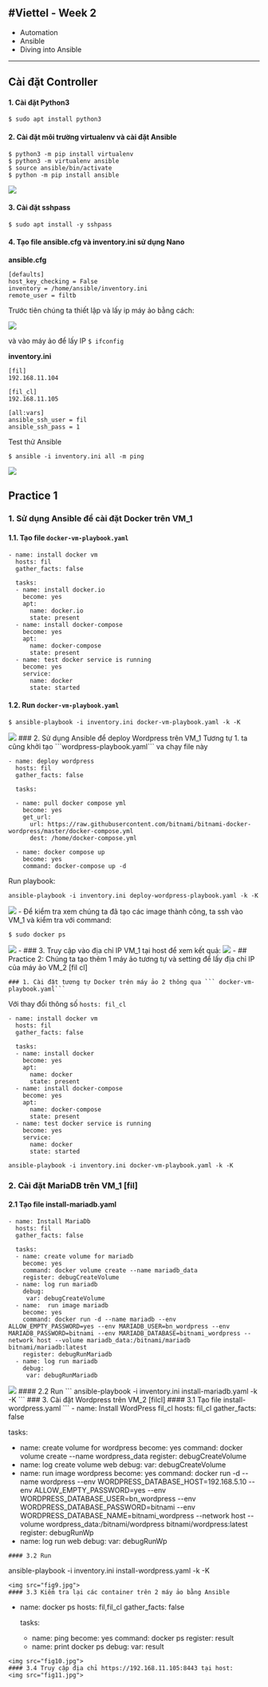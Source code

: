 #Viettel - Week 2
---
* Automation
* Ansible
* Diving into Ansible

---
## Cài đặt Controller
#### 1. Cài đặt Python3
```
$ sudo apt install python3
```
#### 2. Cài đặt môi trường virtualenv và cài đặt Ansible
```
$ python3 -m pip install virtualenv
$ python3 -m virtualenv ansible
$ source ansible/bin/activate
$ python -m pip install ansible
```
<img src="fig1.jpg">

#### 3. Cài đặt sshpass
```
$ sudo apt install -y sshpass
```

#### 4. Tạo file ansible.cfg và inventory.ini sử dụng Nano
**ansible.cfg**

```
[defaults]
host_key_checking = False
inventory = /home/ansible/inventory.ini
remote_user = filtb
```
Trước tiên chúng ta thiết lập và lấy ip máy ảo bằng cách:

<img src="fig2.jpg">

và vào máy ảo để lấy IP 
``` $ ifconfig ```

**inventory.ini**

```
[fil]
192.168.11.104

[fil_cl]
192.168.11.105

[all:vars]
ansible_ssh_user = fil
ansible_ssh_pass = 1
```
Test thử Ansible

```
$ ansible -i inventory.ini all -m ping
```
<img src="fig3.jpg">


## Practice 1
### 1. Sử dụng Ansible để cài đặt Docker trên VM_1
#### 1.1. Tạo file ```docker-vm-playbook.yaml```
```
- name: install docker vm
  hosts: fil
  gather_facts: false

  tasks:
  - name: install docker.io
    become: yes
    apt:
      name: docker.io
      state: present
  - name: install docker-compose
    become: yes
    apt:
      name: docker-compose
      state: present
  - name: test docker service is running
    become: yes
    service:
      name: docker
      state: started
```
#### 1.2. Run ```docker-vm-playbook.yaml``` 
```
$ ansible-playbook -i inventory.ini docker-vm-playbook.yaml -k -K
```
<img src="fig4.jpg">
### 2. Sử dụng Ansible để deploy Wordpress trên VM_1
Tương tự 1. ta cũng khởi tạo ```wordpress-playbook.yaml``` va chạy file này

```
- name: deploy wordpress
  hosts: fil
  gather_facts: false

  tasks:
  
  - name: pull docker compose yml
    become: yes
    get_url:
      url: https://raw.githubusercontent.com/bitnami/bitnami-docker-wordpress/master/docker-compose.yml
      dest: /home/docker-compose.yml
  
  - name: docker compose up
    become: yes
    command: docker-compose up -d
```
Run playbook:

```
ansible-playbook -i inventory.ini deploy-wordpress-playbook.yaml -k -K
```
<img src="fig5.jpg">
-
Để kiểm tra xem chúng ta đã tạo các image thành công, ta ssh vào VM_1 và kiểm tra với command:

```
$ sudo docker ps
```
<img src="fig6.jpg">
-
### 3. Truy cập vào địa chỉ IP VM_1 tại host để xem kết quả:
<img src="fig7.jpg">
-
## Practice 2: 
Chúng ta tạo thêm 1 máy ảo tương tự và setting để lấy địa chỉ IP của máy ảo VM_2 [fil cl]

	### 1. Cài đặt tương tự Docker trên máy ảo 2 thông qua ``` docker-vm-playbook.yaml```
Với thay đổi thông số ```hosts: fil_cl```

```
- name: install docker vm
  hosts: fil
  gather_facts: false

  tasks:
  - name: install docker
    become: yes
    apt:
      name: docker
      state: present
  - name: install docker-compose
    become: yes
    apt:
      name: docker-compose
      state: present
  - name: test docker service is running
    become: yes
    service:
      name: docker
      state: started
```

```
ansible-playbook -i inventory.ini docker-vm-playbook.yaml -k -K
```
### 2. Cài đặt MariaDB trên VM_1 [fil]
#### 2.1 Tạo file install-mariadb.yaml
```
- name: Install MariaDb
  hosts: fil
  gather_facts: false

  tasks:
  - name: create volume for mariadb
    become: yes
    command: docker volume create --name mariadb_data
    register: debugCreateVolume
  - name: log run mariadb
    debug:
     var: debugCreateVolume
  - name:  run image mariadb
    become: yes
    command: docker run -d --name mariadb --env ALLOW_EMPTY_PASSWORD=yes --env MARIADB_USER=bn_wordpress --env MARIADB_PASSWORD=bitnami --env MARIADB_DATABASE=bitnami_wordpress --network host --volume mariadb_data:/bitnami/mariadb bitnami/mariadb:latest    
    register: debugRunMariadb
  - name: log run mariadb
    debug:
     var: debugRunMariadb
```
<img src="fig8.jpg">
#### 2.2 Run
```
ansible-playbook -i inventory.ini install-mariadb.yaml -k -K
```
### 3. Cài đặt Wordpress trên VM_2 [filcl]
#### 3.1 Tạo file install-wordpress.yaml
```
- name: Install WordPress fil_cl
  hosts: fil_cl
  gather_facts: false

  tasks:
  - name: create volume for wordpress
    become: yes
    command: docker volume create --name wordpress_data
    register: debugCreateVolume
  - name: log create volume web
    debug:
     var: debugCreateVolume
  - name:  run image wordpress
    become: yes
    command:   docker run -d --name wordpress   --env WORDPRESS_DATABASE_HOST=192.168.5.10  --env ALLOW_EMPTY_PASSWORD=yes   --env WORDPRESS_DATABASE_USER=bn_wordpress   --env WORDPRESS_DATABASE_PASSWORD=bitnami   --env WORDPRESS_DATABASE_NAME=bitnami_wordpress   --network host   --volume wordpress_data:/bitnami/wordpress   bitnami/wordpress:latest   
    register: debugRunWp
  - name: log run web
    debug:
     var: debugRunWp
```
#### 3.2 Run
```
ansible-playbook -i inventory.ini install-wordpress.yaml -k -K
```
<img src="fig9.jpg">
#### 3.3 Kiểm tra lại các container trên 2 máy ảo bằng Ansible
```
- name: docker ps
  hosts: fil,fil_cl
  gather_facts: false

  tasks:
  - name: ping
    become: yes
    command: docker ps 
    register: result
  - name: print docker ps
    debug:
     var: result
```
<img src="fig10.jpg">
#### 3.4 Truy cập địa chỉ https://192.168.11.105:8443 tại host:
<img src="fig11.jpg">


